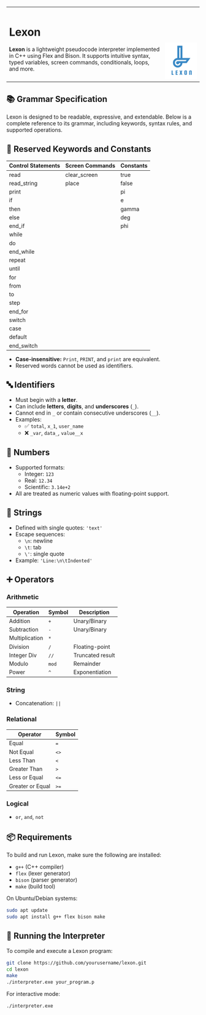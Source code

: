 <table>
  <tr>
    <td>

<h1>Lexon</h1>

<p><strong>Lexon</strong> is a lightweight pseudocode interpreter implemented in C++ using Flex and Bison. It supports intuitive syntax, typed variables, screen commands, conditionals, loops, and more.</p>

</td>
<td align="right" valign="top">
  <div style="margin-top:90px;">
    <img src="docs/images/lexon.png" alt="Lexon Logo" width="300"/>
  </div>
</td>
  </tr>
</table>

## 📚 Grammar Specification

Lexon is designed to be readable, expressive, and extendable. Below is a complete reference to its grammar, including keywords, syntax rules, and supported operations.

## 🔑 Reserved Keywords and Constants

| Control Statements | Screen Commands | Constants  |
|--------------------|-----------------|------------|
| read               | clear_screen    | true       |
| read_string        | place           | false      |
| print              |                 | pi         |
| if                 |                 | e          |
| then               |                 | gamma      |
| else               |                 | deg        |
| end_if             |                 | phi        |
| while              |                 |            |
| do                 |                 |            |
| end_while          |                 |            |
| repeat             |                 |            |
| until              |                 |            |
| for                |                 |            |
| from               |                 |            |
| to                 |                 |            |
| step               |                 |            |
| end_for            |                 |            |
| switch             |                 |            |
| case               |                 |            |
| default            |                 |            |
| end_switch         |                 |            |

- **Case-insensitive:** `Print`, `PRINT`, and `print` are equivalent.
- Reserved words cannot be used as identifiers.

## 🔤 Identifiers

- Must begin with a **letter**.
- Can include **letters**, **digits**, and **underscores** (`_`).
- Cannot end in `_` or contain consecutive underscores (`__`).
- Examples:
  - ✅ `total`, `x_1`, `user_name`
  - ❌ `_var`, `data_`, `value__x`

## 🔢 Numbers

- Supported formats:
  - Integer: `123`
  - Real: `12.34`
  - Scientific: `3.14e+2`
- All are treated as numeric values with floating-point support.

## 🔗 Strings

- Defined with single quotes: `'text'`
- Escape sequences:
  - `\n`: newline
  - `\t`: tab
  - `\'`: single quote
- Example: `'Line:\n\tIndented'`

## ➕ Operators

### Arithmetic
| Operation     | Symbol  | Description         |
|---------------|---------|---------------------|
| Addition      | `+`     | Unary/Binary        |
| Subtraction   | `-`     | Unary/Binary        |
| Multiplication| `*`     |                     |
| Division      | `/`     | Floating-point      |
| Integer Div   | `//`    | Truncated result    |
| Modulo        | `mod`   | Remainder           |
| Power         | `^`     | Exponentiation      |

### String
- Concatenation: `||`

### Relational
| Operator       | Symbol |
|----------------|--------|
| Equal          | `=`    |
| Not Equal      | `<>`   |
| Less Than      | `<`    |
| Greater Than   | `>`    |
| Less or Equal  | `<=`   |
| Greater or Equal | `>=` |

### Logical
- `or`, `and`, `not`

## 📦 Requirements

To build and run Lexon, make sure the following are installed:

- `g++` (C++ compiler)
- `flex` (lexer generator)
- `bison` (parser generator)
- `make` (build tool)

On Ubuntu/Debian systems:

```bash
sudo apt update
sudo apt install g++ flex bison make
```

## 🚀 Running the Interpreter

To compile and execute a Lexon program:

```bash
git clone https://github.com/yourusername/lexon.git
cd lexon
make
./interpreter.exe your_program.p
```

For interactive mode:

```bash
./interpreter.exe
```